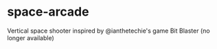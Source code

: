 # space-arcade
Vertical space shooter inspired by @ianthetechie's game Bit Blaster (no longer available)
